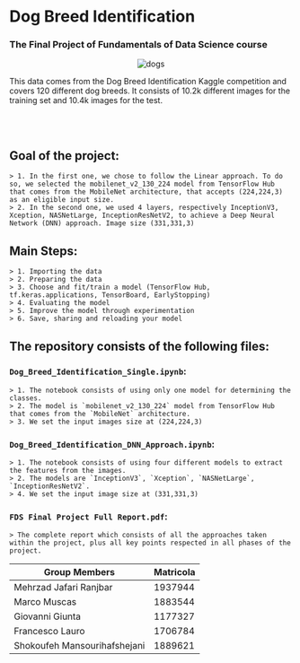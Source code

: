 # Dog Breed Identification

### The Final Project of Fundamentals of Data Science course

<p align="center"> 
    <img src="https://storage.googleapis.com/kaggle-competitions/kaggle/3333/media/border_collies.png" alt="dogs">
 </p>


This data comes from the Dog Breed Identification Kaggle competition and covers 120 different dog breeds. It consists of 10.2k different images for the training set and 10.4k images for the test.

<br>
<br>


## Goal of the project: 
    > 1. In the first one, we chose to follow the Linear approach. To do so, we selected the mobilenet_v2_130_224 model from TensorFlow Hub that comes from the MobileNet architecture, that accepts (224,224,3) as an eligible input size.
    > 2. In the second one, we used 4 layers, respectively InceptionV3, Xception, NASNetLarge, InceptionResNetV2, to achieve a Deep Neural Network (DNN) approach. Image size (331,331,3)


## Main Steps:
    > 1. Importing the data
    > 2. Preparing the data
    > 3. Choose and fit/train a model (TensorFlow Hub, tf.keras.applications, TensorBoard, EarlyStopping)
    > 4. Evaluating the model
    > 5. Improve the model through experimentation
    > 6. Save, sharing and reloading your model


## The repository consists of the following files:

### `Dog_Breed_Identification_Single.ipynb`: 
    > 1. The notebook consists of using only one model for determining the classes.
    > 2. The model is `mobilenet_v2_130_224` model from TensorFlow Hub that comes from the `MobileNet` architecture.
    > 3. We set the input images size at (224,224,3)

### `Dog_Breed_Identification_DNN_Approach.ipynb`: 
    > 1. The notebook consists of using four different models to extract the features from the images.
    > 2. The models are `InceptionV3`, `Xception`, `NASNetLarge`, `InceptionResNetV2`.
    > 4. We set the input image size at (331,331,3)

### `FDS Final Project Full Report.pdf`: 
    > The complete report which consists of all the approaches taken within the project, plus all key points respected in all phases of the project.
    
    

|         Group Members         |   Matricola   |
| ----------------------------- | ------------- |
|    Mehrzad Jafari Ranjbar     |    1937944    |
|          Marco Muscas         |    1883544    |
|        Giovanni Giunta        |    1177327    |
|        Francesco Lauro        |    1706784    |
| Shokoufeh Mansourihafshejani  |    1889621    |


